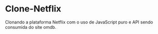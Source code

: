 # Clone-Netflix
Clonando a plataforma Netflix com o uso de JavaScript puro e API sendo consumida do site omdb.
